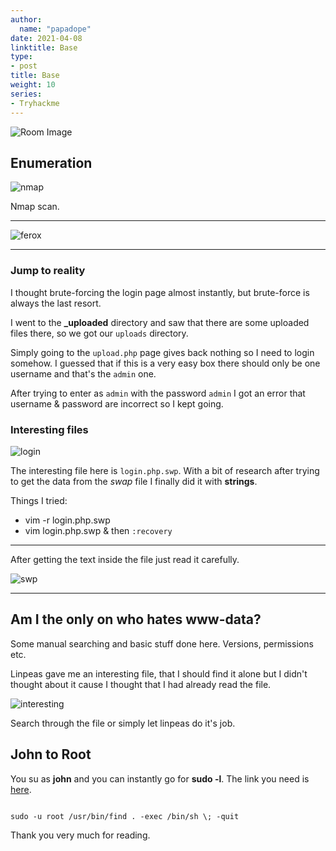 ```yaml
---
author:
  name: "papadope"
date: 2021-04-08
linktitle: Base
type:
- post
title: Base
weight: 10
series:
- Tryhackme
---
```


![Room Image](/base/room.png)

## Enumeration

![nmap](/base/nmap.png)

Nmap scan.

---

![ferox](/base/ferox.png)

---

### Jump to reality

I thought brute-forcing the login page almost instantly, but brute-force is always the last resort.

I went to the **_uploaded** directory and saw that there are some uploaded files there, so we got our `uploads` directory.

Simply going to the `upload.php` page gives back nothing so I need to login somehow. I guessed that if this is a very easy box there should only be one username and that's the `admin` one.

After trying to enter as `admin` with the password `admin` I got an error that username & password are incorrect so I kept going.

### Interesting files

![login](/base/login.png)

The interesting file here is `login.php.swp`. With a bit of research after trying to get the data from the *swap* file I finally did it with **strings**.

Things I tried:

* vim -r login.php.swp
* vim login.php.swp & then `:recovery`

---

After getting the text inside the file just read it carefully.

![swp](/base/swp.png)

---

## Am I the only on who hates www-data?

Some manual searching and basic stuff done here. Versions, permissions etc.

Linpeas gave me an interesting file, that I should find it alone but I didn't thought about it cause I thought that I had already read the file.

![interesting](/base/interesting.png)

Search through the file or simply let linpeas do it's job.

## John to Root

You su as **john** and you can instantly go for **sudo -l**. The link you need is [here](https://gtfobins.github.io/gtfobins/find/#find). 


```

sudo -u root /usr/bin/find . -exec /bin/sh \; -quit

```

Thank you very much for reading.